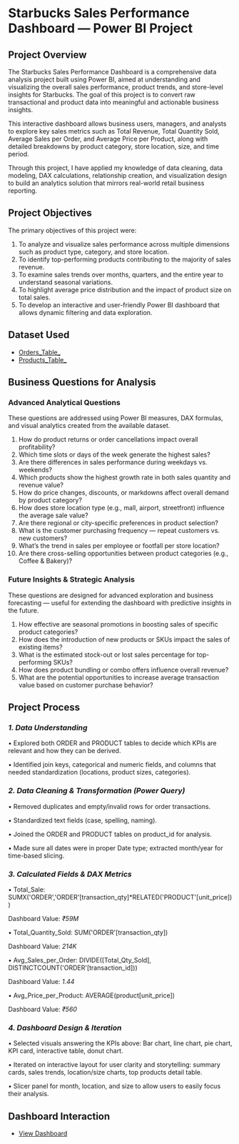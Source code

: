 # Starbucks Sales Performance Dashboard — Power BI Project
## Project Overview

The Starbucks Sales Performance Dashboard is a comprehensive data analysis project built using Power BI, aimed at understanding and visualizing the overall sales performance, product trends, and store-level insights for Starbucks.
The goal of this project is to convert raw transactional and product data into meaningful and actionable business insights.

This interactive dashboard allows business users, managers, and analysts to explore key sales metrics such as Total Revenue, Total Quantity Sold, Average Sales per Order, and Average Price per Product, along with detailed breakdowns by product category, store location, size, and time period.

Through this project, I have applied my knowledge of data cleaning, data modeling, DAX calculations, relationship creation, and visualization design to build an analytics solution that mirrors real-world retail business reporting.

## Project Objectives
The primary objectives of this project were:
1.	To analyze and visualize sales performance across multiple dimensions such as product type, category, and store location.
2.	To identify top-performing products contributing to the majority of sales revenue.
3.	To examine sales trends over months, quarters, and the entire year to understand seasonal variations.
4.	To highlight average price distribution and the impact of product size on total sales.
5.	To develop an interactive and user-friendly Power BI dashboard that allows dynamic filtering and data exploration.

## Dataset Used
- <a href="https://github.com/Atif20004/Starbucks-Sales-Performance-Dashboard/blob/main/Orders_Table_.csv"> Orders_Table_ </a>
- <a href="https://github.com/Atif20004/Starbucks-Sales-Performance-Dashboard/blob/main/Products_Table_.csv"> Products_Table_ </a>


## Business Questions for Analysis

### Advanced Analytical Questions

These questions are addressed using Power BI measures, DAX formulas, and visual analytics created from the available dataset.

1. How do product returns or order cancellations impact overall profitability?
2. Which time slots or days of the week generate the highest sales?
3. Are there differences in sales performance during weekdays vs. weekends?
4. Which products show the highest growth rate in both sales quantity and revenue value?
5. How do price changes, discounts, or markdowns affect overall demand by product category?
6. How does store location type (e.g., mall, airport, streetfront) influence the average sale value?
7. Are there regional or city-specific preferences in product selection?
8. What is the customer purchasing frequency — repeat customers vs. new customers?
9. What’s the trend in sales per employee or footfall per store location?
10. Are there cross-selling opportunities between product categories (e.g., Coffee & Bakery)?

###  Future Insights & Strategic Analysis

These questions are designed for advanced exploration and business forecasting — useful for extending the dashboard with predictive insights in the future.

1. How effective are seasonal promotions in boosting sales of specific product categories?
2. How does the introduction of new products or SKUs impact the sales of existing items?
3. What is the estimated stock-out or lost sales percentage for top-performing SKUs?
4. How does product bundling or combo offers influence overall revenue?
5. What are the potential opportunities to increase average transaction value based on customer purchase behavior?

 ##  Project Process
### *1. Data Understanding*
•	Explored both ORDER and PRODUCT tables to decide which KPIs are relevant and how they can be derived.

•	Identified join keys, categorical and numeric fields, and columns that needed standardization (locations, product sizes, categories).

### *2. Data Cleaning & Transformation (Power Query)*

•	Removed duplicates and empty/invalid rows for order transactions.

•	Standardized text fields (case, spelling, naming).

•	Joined the ORDER and PRODUCT tables on product_id for analysis.

•	Made sure all dates were in proper Date type; extracted month/year for time-based slicing.

### *3. Calculated Fields & DAX Metrics*
•	Total_Sale: SUMX('ORDER','ORDER'[transaction_qty]*RELATED('PRODUCT'[unit_price]))

  Dashboard Value: *₹59M* 
  
•	Total_Quantity_Sold: SUM('ORDER'[transaction_qty])

 Dashboard Value: *214K*
 
•	Avg_Sales_per_Order: DIVIDE([Total_Qty_Sold], DISTINCTCOUNT('ORDER'[transaction_id]))

 Dashboard Value: *1.44* 
 
•	Avg_Price_per_Product: AVERAGE(product[unit_price])

Dashboard Value: *₹560* 

### *4. Dashboard Design & Iteration*
•	Selected visuals answering the KPIs above: Bar chart, line chart, pie chart, KPI card, interactive table, donut chart.

•	Iterated on interactive layout for user clarity and storytelling: summary cards, sales trends, location/size charts, top products detail table.

•	Slicer panel for month, location, and size to allow users to easily focus their analysis.

## Dashboard Interaction 
- <a href="https://github.com/Atif20004/Starbucks-Sales-Performance-Dashboard/blob/main/Screenshot%202025-10-30%20122200.png"> View Dashboard</a>




